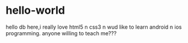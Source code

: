 # hello-world
hello
db here,i really love html5 n css3 n wud like to learn android n ios programming.
anyone willing to teach me???
